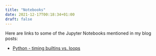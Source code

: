 ```yaml
---
title: "Notebooks"
date: 2021-12-17T00:18:34+01:00
draft: false
---
```


Here are links to some of the Jupyter Notebooks mentioned in my blog posts:

- [Python - timing builtins vs. loops](https://github.com/kjczarne/kjczarne.github.io/tree/master/content/notebooks/python-sin-2.ipynb)
